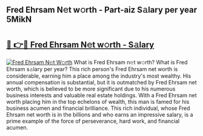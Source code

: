 ## Fred Ehrsam N𝚎t w𝚘rth - Part-aiz S𝚊lary per year 5MikN

# <h2><a href="http://gc3hs6.nevu.top/?p=Fred+Ehrsam">🔗 👉🔴 Fred Ehrsam N𝚎t w𝚘rth - S𝚊lary</a></h2>

[![Fred Ehrsam N𝚎t W𝚘rth](https://i.imgur.com/Oavwk0R.jpeg)](http://gc3hs6.nevu.top/?p=Fred+Ehrsam)
What is Fred Ehrsam n𝚎t w𝚘rth? What is Fred Ehrsam s𝚊lary per year?
This rich person's Fred Ehrsam net worth is considerable, earning him a place among the industry's most wealthy. His annual compensation is substantial, but it is outmatched by Fred Ehrsam net worth, which is believed to be more significant due to his numerous business interests and valuable real estate holdings. With a Fred Ehrsam net worth placing him in the top echelons of wealth, this man is famed for his business acumen and financial brilliance. This rich individual, whose Fred Ehrsam net worth is in the billions and who earns an impressive salary, is a prime example of the force of perseverance, hard work, and financial acumen.
